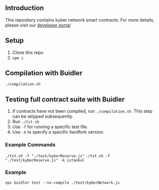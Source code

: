 ## Introduction
This repository contains kyber network smart contracts.
For more details, please visit our [developer portal](https://developer.kyber.network/)

## Setup
1. Clone this repo
2. `npm i`

## Compilation with Buidler
`./compilation.sh`

## Testing full contract suite with Buidler
1. If contracts have not been compiled, run `./compilation.sh`. This step can be skipped subsequently.
2. Run `./tst.sh`
3. Use `-f` for running a specific test file.
4. Use `-k` to specify a specific hardfork version.

### Example Commands
`./tst.sh -f "./test/kyberReserve.js"`
`./tst.sh -f "./test/kyberReserve.js" -k istanbul`

### Example
`npx buidler test --no-compile ./test/kyberNetwork.js`